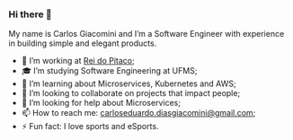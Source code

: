 ### Hi there 👋

My name is Carlos Giacomini and I’m a Software Engineer with experience in building simple and elegant products.

- 🔭 I’m working at [Rei do Pitaco](https://www.reidopitaco.com.br/);
- 🎓 I’m studying Software Engineering at UFMS;
- 🌱 I’m learning about Microservices, Kubernetes and AWS;
- 👯 I’m looking to collaborate on projects that impact people;
- 🤔 I’m looking for help about Microservices;
- 📫 How to reach me: [carloseduardo.diasgiacomini@gmail.com](mailto:carloseduardo.diasgiacomini@gmail.com);
- ⚡ Fun fact: I love sports and eSports.
